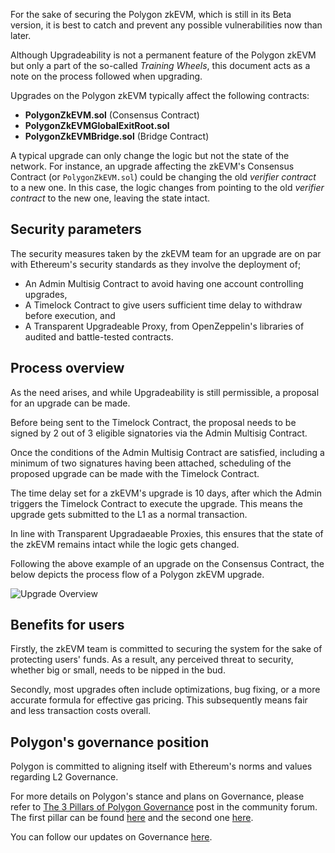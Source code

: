 
For the sake of securing the Polygon zkEVM, which is still in its Beta version, it is best to catch and prevent any possible vulnerabilities now than later.

Although Upgradeability is not a permanent feature of the Polygon zkEVM but only a part of the so-called _Training Wheels_, this document acts as a note on the process followed when upgrading.  

Upgrades on the Polygon zkEVM typically affect the following contracts:

- **PolygonZkEVM.sol** (Consensus Contract)
- **PolygonZkEVMGlobalExitRoot.sol**
- **PolygonZkEVMBridge.sol** (Bridge Contract)

A typical upgrade can only change the logic but not the state of the network. For instance, an upgrade affecting the zkEVM's Consensus Contract (or `PolygonZkEVM.sol`) could be changing the old _verifier contract_ to a new one. In this case, the logic changes from pointing to the old _verifier contract_ to the new one, leaving the state intact.

## Security parameters

The security measures taken by the zkEVM team for an upgrade are on par with Ethereum's security standards as they involve the deployment of;

- An Admin Multisig Contract to avoid having one account controlling upgrades,
- A Timelock Contract to give users sufficient time delay to withdraw before execution, and
- A Transparent Upgradeable Proxy, from OpenZeppelin's libraries of audited and battle-tested contracts.

## Process overview

As the need arises, and while Upgradeability is still permissible, a proposal for an upgrade can be made.

Before being sent to the Timelock Contract, the proposal needs to be signed by 2 out of 3 eligible signatories via the Admin Multisig Contract.

Once the conditions of the Admin Multisig Contract are satisfied, including a minimum of two signatures having been attached, scheduling of the proposed upgrade can be made with the Timelock Contract.

The time delay set for a zkEVM's upgrade is 10 days, after which the Admin triggers the Timelock Contract to execute the upgrade. This means the upgrade gets submitted to the L1 as a normal transaction.

In line with Transparent Upgradaeable Proxies, this ensures that the state of the zkEVM remains intact while the logic gets changed.

Following the above example of an upgrade on the Consensus Contract, the below depicts the process flow of a Polygon zkEVM upgrade.

![Upgrade Overview](../../../img/zkEVM/upgrade-overview.png)

## Benefits for users

Firstly, the zkEVM team is committed to securing the system for the sake of protecting users' funds. As a result, any perceived threat to security, whether big or small, needs to be nipped in the bud.

Secondly, most upgrades often include optimizations, bug fixing, or a more accurate formula for effective gas pricing. This subsequently means fair and less transaction costs overall.

## Polygon's governance position

Polygon is committed to aligning itself with Ethereum's norms and values regarding L2 Governance.

For more details on Polygon's stance and plans on Governance, please refer to [The 3 Pillars of Polygon Governance](https://forum.polygon.technology/t/the-three-pillars-of-polygon-governance-call-for-proposals/11847) post in the community forum. The first pillar can be found [here](https://forum.polygon.technology/t/the-first-pillar-protocol-governance/11972) and the second one [here](https://forum.polygon.technology/t/the-second-pillar-system-smart-contracts-governance/12151).

You can follow our updates on Governance [here](https://twitter.com/matrzeszowski/status/1669394085151375385).
